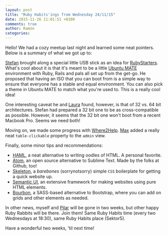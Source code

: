 ```yaml
---
layout: post
title: "Ruby Habits'ings from Wednesday 24/11/15"
date: 2015-11-26 11:01:51 +0100
comments: true
author: Ramón
categories:
---
```


Hello! We had a cozy meetup last night and learned some neat pointers. Below is a summary of what we got up to:

[Stefan](https://twitter.com/informatom) brought along a special little USB stick as an idea for [RubyStarters](https://github.com/RubyStarters). What's cool about it is that it's meant to be a little [Ubuntu MATE](https://ubuntu-mate.org/) environment with Ruby, Rails and pals all set up from the get-go. He proposed that having an ISO that you can boot from is a simple way to ensure that everyone has a stable and equal environment. You can also pick a theme in Ubuntu MATE to match what you're used to. This is a really cool idea!

One interesting caveat he and [Laura](https://twitter.com/alicetragedy) found, however, is that of 32 vs. 64 bit architectures. Stefan had prepared a 32 bit one to be as cross-compatible as possible. However, it seems that the 32 bit one won't boot from a recent Macbook Pro. Seems we need both!

Moving on, we made some progress with [Where2Help](https://github.com/where2help/where2help). [Max](https://twitter.com/klappradla) added a really neat `table-clickable` property to the `admin` view.

Finally, some minor tips and recommendations:

- [HAML](http://haml.info/), a neat alternative to writing oodles of HTML. A personal favorite.
- [Atom](https://atom.io/), an open source alternative to Sublime Text. Made by the folks at Github, too!
- [Skeleton](http://getskeleton.com/), a _barebones_ (sorrynotsorry) simple `CSS` boilerplate for getting a quick website up.
- [Semantic UI](http://semantic-ui.com/), an extensive framework for making websites using pure HTML elements.
- [Bourbon](http://bourbon.io/), a SASS-based alternative to Bootstrap, where you can add on grids and other elements as needed.

In other news, myself and [Pilar](https://twitter.com/althaire) will be gone in two weeks, but other happy Ruby Rabbits will be there. Join them! Same Ruby Habits time (every two Wednesdays at 18:30), same Ruby Habits place (Sektor5).

Have a wonderful two weeks, 'til next time!
